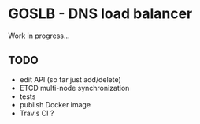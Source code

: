 GOSLB - DNS load balancer
=========================

Work in progress...


TODO
----

  * edit API (so far just add/delete)
  * ETCD multi-node synchronization
  * tests
  * publish Docker image
  * Travis CI ?
